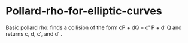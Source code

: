 # Pollard-rho-for-elliptic-curves

Basic pollard rho: finds a collision of the form cP + dQ = c' P + d′ Q and returns c, d, c′, and d′ .
